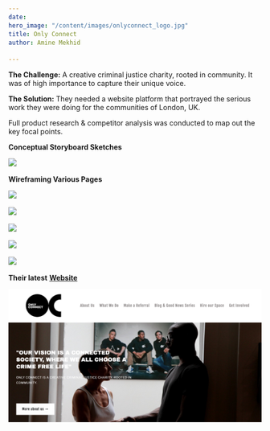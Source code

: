```yaml
---
date: 
hero_image: "/content/images/onlyconnect_logo.jpg"
title: Only Connect
author: Amine Mekhid

---
```

**The Challenge:** A creative criminal justice charity, rooted in community. It was of high importance to capture their unique voice.

**The Solution:** They needed a website platform that portrayed the serious work they were doing for the communities of London, UK.

Full product research & competitor analysis was conducted to map out the key focal points.

**Conceptual Storyboard Sketches**

![](/content/images/img_3565.JPG)

**Wireframing Various Pages**

![](/content/images/img_3566.JPG)

![](/content/images/img_3568.JPG)

![](/content/images/img_3569.JPG)

![](/content/images/img_3570.JPG)

![](/content/images/img_3571.JPG)

**Their latest** [**Website**](https://onlyconnectuk.org/)

![](/content/images/onlyconnect_websitecap.png)